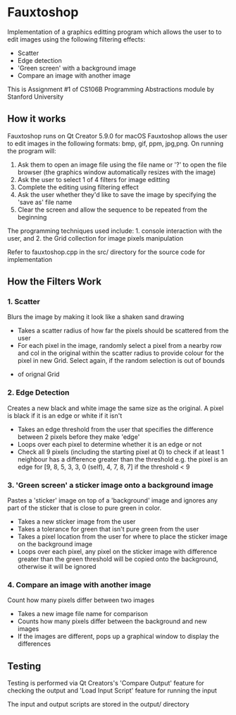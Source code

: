 # Fauxtoshop
Implementation of a graphics editting program which allows the user to to edit images using the following filtering effects:

- Scatter
- Edge detection
- 'Green screen' with a background image
- Compare an image with another image

This is Assignment #1 of CS106B Programming Abstractions module by Stanford University

## How it works

Fauxtoshop runs on Qt Creator 5.9.0 for macOS
Fauxtoshop allows the user to edit images in the following formats: bmp, gif, ppm, jpg,png. On running the program will:

1. Ask them to open an image file using the file name or '?' to open the file browser (the graphics window automatically resizes with the image)
2. Ask the user to select 1 of 4 filters for image editting
3. Complete the editing using filtering effect
4. Ask the user whether they'd like to save the image by specifying the 'save as' file name
5. Clear the screen and allow the sequence to be repeated from the beginning

The programming techniques used include: 1. console interaction with the user, and 2. the Grid collection for image pixels manipulation

Refer to fauxtoshop.cpp in the src/ directory for the source code for implementation

## How the Filters Work

### 1. Scatter

Blurs the image by making it look like a shaken sand drawing
- Takes a scatter radius of how far the pixels should be scattered from the user
- For each pixel in the image, randomly select a pixel from a nearby row and col in the original within the scatter radius to provide colour for the pixel in new Grid. Select again, if the random selection is out of bounds
 * of orignal Grid

### 2. Edge Detection

Creates a new black and white image the same size as the original. A pixel is black if it is an edge or white if it isn't
- Takes an edge threshold from the user that specifies the difference between 2 pixels before they make 'edge'
- Loops over each pixel to determine whether it is an edge or not
- Check all 9 pixels (including the starting pixel at 0) to check if at least 1 neighbour has a difference greater than the threshold e.g. the pixel is an edge for [9, 8, 5, 3, 3, 0 (self), 4, 7, 8, 7] if the threshold < 9

### 3. 'Green screen' a sticker image onto a background image

Pastes a 'sticker' image on top of a 'background' image and ignores any part of the sticker that is close to pure green in color.
- Takes a new sticker image from the user
- Takes a tolerance for green that isn't pure green from the user
- Takes a pixel location from the user for where to place the sticker image on the background image
- Loops over each pixel, any pixel on the sticker image with difference greater than the green threshold will be copied onto the background, otherwise it will be ignored

### 4. Compare an image with another image

Count how many pixels differ between two images
- Takes a new image file name for comparison
- Counts how many pixels differ between the background and new images
- If the images are different, pops up a graphical window to display the differences

## Testing

Testing is performed via Qt Creators's 'Compare Output' feature for checking the output and 'Load Input Script' feature for running the input

The input and output scripts are stored in the output/ directory
